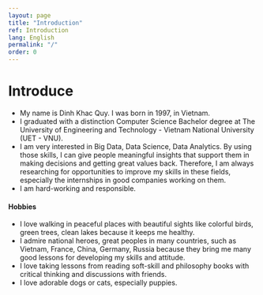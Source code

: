 ```yaml
---
layout: page
title: "Introduction"
ref: Introduction
lang: English
permalink: "/"
order: 0
---
```

# Introduce
* My name is Dinh Khac Quy. I was born in 1997, in Vietnam.  
* I graduated with a distinction Computer Science Bachelor degree at The University of Engineering and Technology - Vietnam National University (UET - VNU).
* I am very interested in Big Data, Data Science, Data Analytics. By using those skills, I can give people meaningful insights that support them in making decisions and getting great values back. Therefore, I am always researching for opportunities to improve my skills in these fields, especially the internships in good companies working on them.  
* I am hard-working and responsible.
    
#### Hobbies
* I love walking in peaceful places with beautiful sights like colorful birds, green trees, clean lakes because it keeps me healthy.
* I admire national heroes, great peoples in many countries, such as Vietnam, France, China, Germany, Russia because they bring me many good lessons for developing my skills and attitude.
* I love taking lessons from reading soft-skill and philosophy books with critical thinking and discussions with friends.
* I love adorable dogs or cats, especially puppies.
